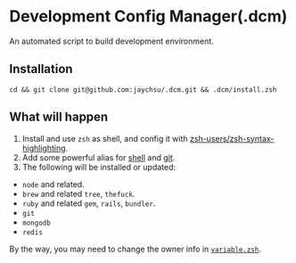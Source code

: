 Development Config Manager(.dcm)
=====
An automated script to build development environment.

## Installation

```
cd && git clone git@github.com:jaychsu/.dcm.git && .dcm/install.zsh
```

## What will happen

1. Install and use `zsh` as shell, and config it with [zsh-users/zsh-syntax-highlighting](https://github.com/zsh-users/zsh-syntax-highlighting).
2. Add some powerful alias for [shell](./dotfile/.zsh/alias.zsh) and [git](./dotfile/.gitconfig).
3. The following will be installed or updated:
  - `node` and related.
  - `brew` and related `tree`, `thefuck`.
  - `ruby` and related `gem`, `rails`, `bundler`.
  - `git`
  - `mongodb`
  - `redis`

By the way, you may need to change the owner info in [`variable.zsh`](./dotfile/.zsh/variable.zsh).
